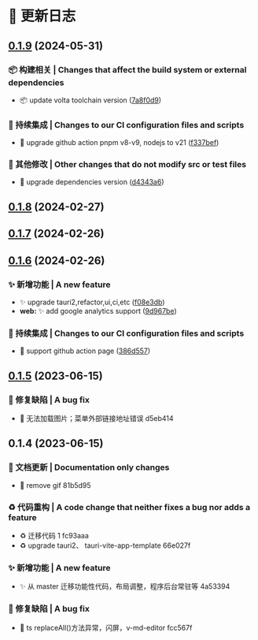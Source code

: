 # 📄 更新日志

## [0.1.9](https://github.com/ddki/idcard-generator-tauri/compare/v0.1.8...v0.1.9) (2024-05-31)

### 📦️ 构建相关 | Changes that affect the build system or external dependencies

- :package: update volta toolchain version ([7a8f0d9](https://github.com/ddki/idcard-generator-tauri/commit/7a8f0d917ab2a9e60b902ea28e7c528235e3a987))

### 🎡 持续集成 | Changes to our CI configuration files and scripts

- :ferris_wheel: upgrade github action pnpm v8-v9, nodejs to v21 ([f337bef](https://github.com/ddki/idcard-generator-tauri/commit/f337befb2c0d9c5916c117e7a4a30f8152313229))

### 🔨 其他修改 | Other changes that do not modify src or test files

- :hammer: upgrade dependencies version ([d4343a6](https://github.com/ddki/idcard-generator-tauri/commit/d4343a6c571419538920520004114ed967c87bd0))

## [0.1.8](https://github.com/ddki/idcard-generator-tauri/compare/v0.1.7...v0.1.8) (2024-02-27)

## [0.1.7](https://github.com/ddki/idcard-generator-tauri/compare/v0.1.6...v0.1.7) (2024-02-26)

## [0.1.6](https://github.com/ddki/idcard-generator-tauri/compare/...v0.1.6) (2024-02-26)

### ✨ 新增功能 | A new feature

- :sparkles: upgrade tauri2,refactor,ui,ci,etc ([f08e3db](https://github.com/ddki/idcard-generator-tauri/commit/f08e3db2b771afdd5a3aa45c8a0d4be656283d27))
- **web:** :sparkles: add google analytics support ([9d967be](https://github.com/ddki/idcard-generator-tauri/commit/9d967be535c3a6f5ee2171311a678c7a823863f8))

### 🎡 持续集成 | Changes to our CI configuration files and scripts

- :ferris_wheel: support github action page ([386d557](https://github.com/ddki/idcard-generator-tauri/commit/386d5578ee3ed2807a31548db5f1dde973263bc5))

## [0.1.5](///compare/v0.1.4...v0.1.5) (2023-06-15)

### 🐛 修复缺陷 | A bug fix

- :bug: 无法加载图片；菜单外部链接地址错误 d5eb414

## 0.1.4 (2023-06-15)

### 📝 文档更新 | Documentation only changes

- :memo: remove gif 81b5d95

### ♻️ 代码重构 | A code change that neither fixes a bug nor adds a feature

- :recycle: 迁移代码 1 fc93aaa
- :recycle: upgrade tauri2、 tauri-vite-app-template 66e027f

### ✨ 新增功能 | A new feature

- :sparkles: 从 master 迁移功能性代码，布局调整，程序后台常驻等 4a53394

### 🐛 修复缺陷 | A bug fix

- :bug: ts replaceAll()方法异常，闪屏，v-md-editor fcc567f
